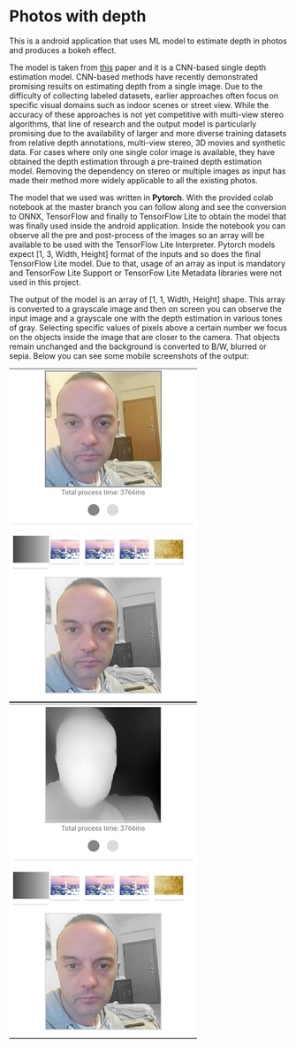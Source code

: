 # Photos with depth

This is a android application that uses ML model to estimate depth in photos and produces a bokeh effect.

The model is taken from [this](https://syncedreview.com/2020/04/13/ai-transforms-rgb-d-images-into-an-impressive-3d-format/) paper and it is a CNN-based single depth estimation model. CNN-based methods have recently demonstrated promising results on estimating depth from a single image. Due to the difficulty of collecting labeled datasets, earlier approaches often focus on specific visual domains such as indoor scenes or street view. While the accuracy of these approaches is not yet competitive with multi-view stereo algorithms, that line of research and the output model is particularly promising due to the availability of larger and more diverse training datasets from relative depth annotations, multi-view stereo, 3D movies and synthetic data. For cases where only one single color image is available, they have obtained the depth estimation through a pre-trained depth estimation model. Removing the dependency on stereo or multiple images as input has made their method more widely applicable to all the existing photos.

The model that we used was written in __Pytorch__. With the provided colab notebook at the master branch you can follow along and see the conversion to ONNX, TensorFlow and finally to TensorFlow Lite to obtain the model that was finally used inside the android application. Inside the notebook you can observe all the pre and post-process of the images so an array will be available to be used with the TensorFlow Lite Interpreter. Pytorch models expect [1, 3, Width, Height] format of the inputs and so does the final TensorFlow Lite model. Due to that, usage of an array as input is mandatory and TensorFow Lite Support or TensorFow Lite Metadata libraries were not used in this project.

The output of the model is an array of [1, 1, Width, Height] shape. This array is converted to a grayscale image and then on screen you can observe the input image and a grayscale one with the depth estimation in various tones of gray. Selecting specific values of pixels above a certain number we focus on the objects inside the image that are closer to the camera. That objects remain unchanged and the background is converted to B/W, blurred or sepia. Below you can see some mobile screenshots of the output:

<img src="images/george_1.jpg" width="340" height="604"> <img src="images/george_2.jpg" width="340" height="604">
